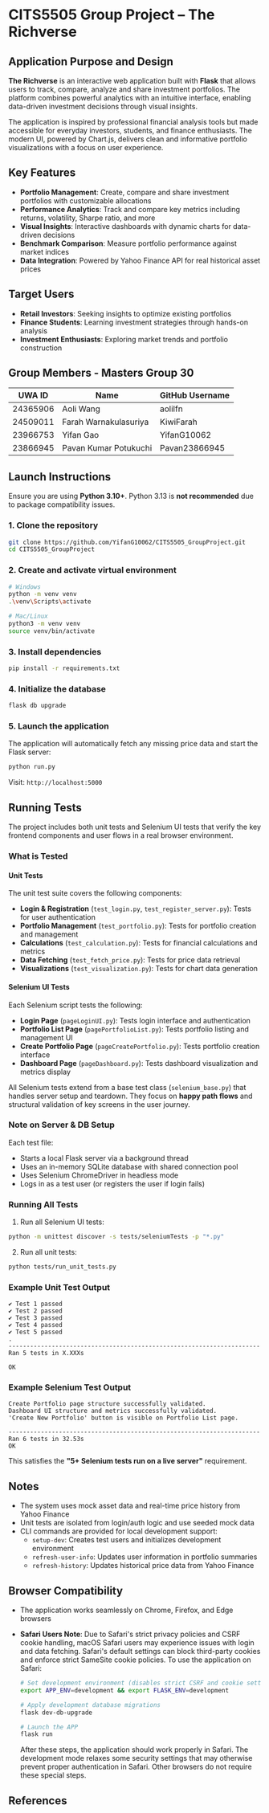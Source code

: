 # CITS5505 Group Project – The Richverse

## Application Purpose and Design

**The Richverse** is an interactive web application built with **Flask** that allows users to track, compare, analyze and share investment portfolios. The platform combines powerful analytics with an intuitive interface, enabling data-driven investment decisions through visual insights.

The application is inspired by professional financial analysis tools but made accessible for everyday investors, students, and finance enthusiasts. The modern UI, powered by Chart.js, delivers clean and informative portfolio visualizations with a focus on user experience.

## Key Features

- **Portfolio Management**: Create, compare and share investment portfolios with customizable allocations
- **Performance Analytics**: Track and compare key metrics including returns, volatility, Sharpe ratio, and more
- **Visual Insights**: Interactive dashboards with dynamic charts for data-driven decisions
- **Benchmark Comparison**: Measure portfolio performance against market indices
- **Data Integration**: Powered by Yahoo Finance API for real historical asset prices

## Target Users

- **Retail Investors**: Seeking insights to optimize existing portfolios
- **Finance Students**: Learning investment strategies through hands-on analysis
- **Investment Enthusiasts**: Exploring market trends and portfolio construction

## Group Members - Masters Group 30

| UWA ID     | Name                      | GitHub Username |
|------------|---------------------------|-----------------|
| 24365906   | Aoli Wang                 | aolilfn         |
| 24509011   | Farah Warnakulasuriya     | KiwiFarah       |
| 23966753   | Yifan Gao                 | YifanG10062     |
| 23866945   | Pavan Kumar Potukuchi     | Pavan23866945   |

## Launch Instructions

Ensure you are using **Python 3.10+**. Python 3.13 is **not recommended** due to package compatibility issues.

### 1. Clone the repository
```bash
git clone https://github.com/YifanG10062/CITS5505_GroupProject.git
cd CITS5505_GroupProject
```

### 2. Create and activate virtual environment
```bash
# Windows
python -m venv venv
.\venv\Scripts\activate

# Mac/Linux
python3 -m venv venv
source venv/bin/activate
```

### 3. Install dependencies
```bash
pip install -r requirements.txt
```

### 4. Initialize the database
```bash
flask db upgrade
```

### 5. Launch the application
The application will automatically fetch any missing price data and start the Flask server:
```bash
python run.py
```

Visit: `http://localhost:5000`

## Running Tests

The project includes both unit tests and Selenium UI tests that verify the key frontend components and user flows in a real browser environment.

### What is Tested

#### Unit Tests
The unit test suite covers the following components:
- **Login & Registration** (`test_login.py`, `test_register_server.py`): Tests for user authentication
- **Portfolio Management** (`test_portfolio.py`): Tests for portfolio creation and management
- **Calculations** (`test_calculation.py`): Tests for financial calculations and metrics
- **Data Fetching** (`test_fetch_price.py`): Tests for price data retrieval
- **Visualizations** (`test_visualization.py`): Tests for chart data generation

#### Selenium UI Tests
Each Selenium script tests the following:
- **Login Page** (`pageLoginUI.py`): Tests login interface and authentication
- **Portfolio List Page** (`pagePortfolioList.py`): Tests portfolio listing and management UI
- **Create Portfolio Page** (`pageCreatePortfolio.py`): Tests portfolio creation interface
- **Dashboard Page** (`pageDashboard.py`): Tests dashboard visualization and metrics display

All Selenium tests extend from a base test class (`selenium_base.py`) that handles server setup and teardown. They focus on **happy path flows** and structural validation of key screens in the user journey.

### Note on Server & DB Setup

Each test file:
- Starts a local Flask server via a background thread
- Uses an in-memory SQLite database with shared connection pool
- Uses Selenium ChromeDriver in headless mode
- Logs in as a test user (or registers the user if login fails)

### Running All Tests

1. Run all Selenium UI tests:
```bash
python -m unittest discover -s tests/seleniumTests -p "*.py"
```

2. Run all unit tests:
```bash
python tests/run_unit_tests.py
```

### Example Unit Test Output

```
✔ Test 1 passed
✔ Test 2 passed
✔ Test 3 passed
✔ Test 4 passed
✔ Test 5 passed
.
----------------------------------------------------------------------
Ran 5 tests in X.XXXs

OK
```

### Example Selenium Test Output

```
Create Portfolio page structure successfully validated.
Dashboard UI structure and metrics successfully validated.
'Create New Portfolio' button is visible on Portfolio List page.

----------------------------------------------------------------------
Ran 6 tests in 32.53s
OK
```

This satisfies the **"5+ Selenium tests run on a live server"** requirement.

## Notes

- The system uses mock asset data and real-time price history from Yahoo Finance
- Unit tests are isolated from login/auth logic and use seeded mock data
- CLI commands are provided for local development support:
  - `setup-dev`: Creates test users and initializes development environment
  - `refresh-user-info`: Updates user information in portfolio summaries
  - `refresh-history`: Updates historical price data from Yahoo Finance

## Browser Compatibility

- The application works seamlessly on Chrome, Firefox, and Edge browsers
- **Safari Users Note**: Due to Safari's strict privacy policies and CSRF cookie handling, macOS Safari users may experience issues with login and data fetching. Safari's default settings can block third-party cookies and enforce strict SameSite cookie policies. To use the application on Safari:
  
  ```bash
  # Set development environment (disables strict CSRF and cookie settings)
  export APP_ENV=development && export FLASK_ENV=development
  
  # Apply development database migrations
  flask dev-db-upgrade
  
  # Launch the APP
  flask run
  ```
  
  After these steps, the application should work properly in Safari. The development mode relaxes some security settings that may otherwise prevent proper authentication in Safari. Other browsers do not require these special steps.

## References

